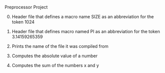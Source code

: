Preprocessor Project

0. Header file that defines a macro name SIZE as an abbreviation
for the token 1024

1. Header file that defines macro named PI as an abbreviation
for the token 3.14159265359

2. Prints the name of the file it was compiled from

3. Computes the absolute value of a number

4. Computes the sum of the numbers x and y